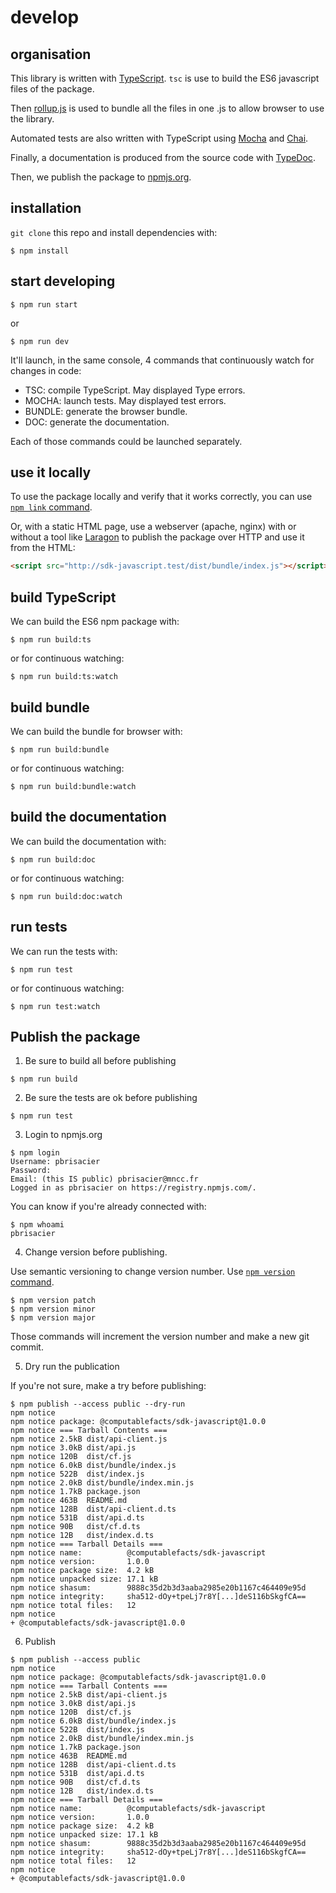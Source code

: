 # develop

## organisation

This library is written with [TypeScript](https://www.typescriptlang.org/). 
`tsc` is use to build the ES6 javascript files of the package.

Then [rollup.js](https://rollupjs.org/) is used to bundle all the files in one .js to allow browser to use 
the library.

Automated tests are also written with TypeScript using [Mocha](https://mochajs.org/) 
and [Chai](https://www.chaijs.com/).

Finally, a documentation is produced from the source code with [TypeDoc](https://typedoc.org/).

Then, we publish the package to [npmjs.org](https://www.npmjs.com/package/@computablefacts/sdk-javascript).

## installation

`git clone` this repo and install dependencies with:

```shell
$ npm install
```

## start developing

```shell
$ npm run start
```
or
```shell
$ npm run dev
```

It'll launch, in the same console, 4 commands that continuously watch for changes in code:

- TSC: compile TypeScript. May displayed Type errors.
- MOCHA: launch tests. May displayed test errors.
- BUNDLE: generate the browser bundle.
- DOC: generate the documentation.

Each of those commands could be launched separately.

## use it locally

To use the package locally and verify that it works correctly, you can use 
[`npm link` command](https://docs.npmjs.com/cli/v6/commands/npm-link).

Or, with a static HTML page, use a webserver (apache, nginx) with or
without a tool like [Laragon](https://laragon.org/) to publish the package
over HTTP and use it from the HTML:

```html
<script src="http://sdk-javascript.test/dist/bundle/index.js"></script>
```

## build TypeScript

We can build the ES6 npm package with:
```shell
$ npm run build:ts
```
or for continuous watching:
```shell
$ npm run build:ts:watch
```

## build bundle

We can build the bundle for browser with:
```shell
$ npm run build:bundle
```
or for continuous watching:
```shell
$ npm run build:bundle:watch
```

## build the documentation

We can build the documentation with:
```shell
$ npm run build:doc
```
or for continuous watching:
```shell
$ npm run build:doc:watch
```

## run tests

We can run the tests with:
```shell
$ npm run test
```
or for continuous watching:
```shell
$ npm run test:watch
```

## Publish the package

1. Be sure to build all before publishing

```shell
$ npm run build
```

2. Be sure the tests are ok before publishing

```shell
$ npm run test
```

3. Login to npmjs.org

```shell
$ npm login
Username: pbrisacier
Password:
Email: (this IS public) pbrisacier@mncc.fr
Logged in as pbrisacier on https://registry.npmjs.com/.
```

You can know if you're already connected with:
```shell
$ npm whoami
pbrisacier
```


4. Change version before publishing. 

Use semantic versioning to change version number. Use
[`npm version` command](https://docs.npmjs.com/cli/v6/commands/npm-version).

```shell
$ npm version patch
$ npm version minor
$ npm version major
```

Those commands will increment the version number and make a new git commit.

5. Dry run the publication

If you're not sure, make a try before publishing:
```shell
$ npm publish --access public --dry-run
npm notice
npm notice package: @computablefacts/sdk-javascript@1.0.0
npm notice === Tarball Contents ===
npm notice 2.5kB dist/api-client.js
npm notice 3.0kB dist/api.js
npm notice 120B  dist/cf.js
npm notice 6.0kB dist/bundle/index.js
npm notice 522B  dist/index.js
npm notice 2.0kB dist/bundle/index.min.js
npm notice 1.7kB package.json
npm notice 463B  README.md
npm notice 128B  dist/api-client.d.ts
npm notice 531B  dist/api.d.ts
npm notice 90B   dist/cf.d.ts
npm notice 12B   dist/index.d.ts
npm notice === Tarball Details ===
npm notice name:          @computablefacts/sdk-javascript
npm notice version:       1.0.0
npm notice package size:  4.2 kB
npm notice unpacked size: 17.1 kB
npm notice shasum:        9888c35d2b3d3aaba2985e20b1167c464409e95d
npm notice integrity:     sha512-dOy+tpeLj7r8Y[...]deS116bSkgfCA==
npm notice total files:   12
npm notice
+ @computablefacts/sdk-javascript@1.0.0
```

6. Publish

```shell
$ npm publish --access public
npm notice
npm notice package: @computablefacts/sdk-javascript@1.0.0
npm notice === Tarball Contents ===
npm notice 2.5kB dist/api-client.js
npm notice 3.0kB dist/api.js
npm notice 120B  dist/cf.js
npm notice 6.0kB dist/bundle/index.js
npm notice 522B  dist/index.js
npm notice 2.0kB dist/bundle/index.min.js
npm notice 1.7kB package.json
npm notice 463B  README.md
npm notice 128B  dist/api-client.d.ts
npm notice 531B  dist/api.d.ts
npm notice 90B   dist/cf.d.ts
npm notice 12B   dist/index.d.ts
npm notice === Tarball Details ===
npm notice name:          @computablefacts/sdk-javascript
npm notice version:       1.0.0
npm notice package size:  4.2 kB
npm notice unpacked size: 17.1 kB
npm notice shasum:        9888c35d2b3d3aaba2985e20b1167c464409e95d
npm notice integrity:     sha512-dOy+tpeLj7r8Y[...]deS116bSkgfCA==
npm notice total files:   12
npm notice
+ @computablefacts/sdk-javascript@1.0.0
```
